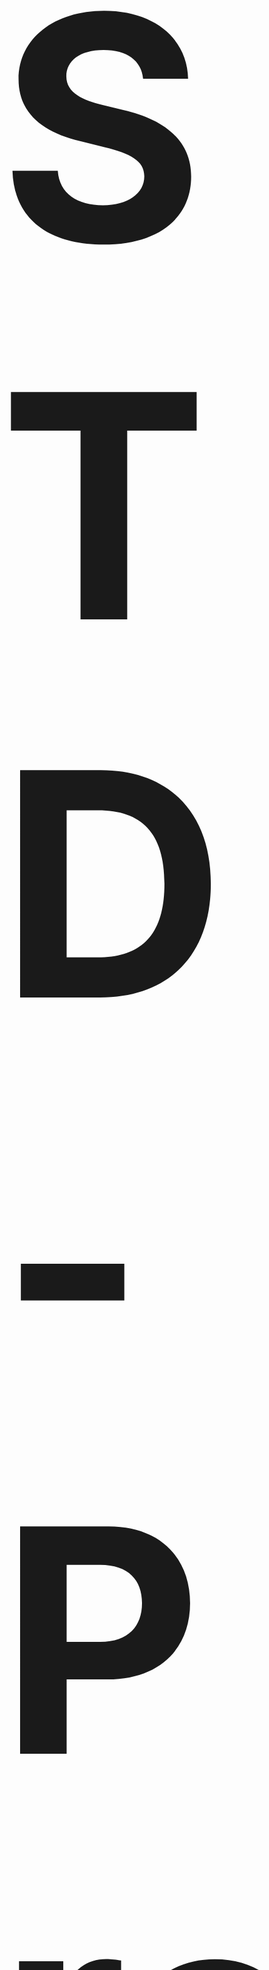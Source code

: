<h1 id='top' style="font-size:500px;">STD-Program</h1>
This repository is a project in Computer Programming, Faculty of Information Technology King Mongkut's Institute of Technology Ladkrabang (IT KMITL).<br><br>

link Video - <a href="https://youtu.be/6RpoRon2Nqs">https://youtu.be/6RpoRon2Nqs</a><br><br>

[<img src="https://cdn-images-1.medium.com/max/1600/1*l7YOTunPSOeF-p7VIcAlRg.jpeg">](http://www.it.kmitl.ac.th)
<br><br>

[![obj](https://img.shields.io/badge/Goto-Objective-red.svg)](#obj)
[![abs](https://img.shields.io/badge/Goto-Abstract-green.svg)](#abs)
[![author](https://img.shields.io/badge/Goto-Author-pink.svg)](#author)<br>

<h2 id='obj'>Objective :dart:</h2> 
Project นี้มีวัตถุประสงค์จัดทำขึ้นเพื่อให้บุคลากรทางการศึกษา เช่น ครู นักเรียน สามารถใช้งานโปรแกรมในการเพิ่มประสิทธิภาพในการเก็บข้อมูลทางการศึกษา เช่น คะแนนรายวิชาต่างๆ แสดงออกมาในรูปแบบ ค่าเฉลี่ย คะแนนสูงสุด-ตํ่าสุดรายวิชา และ ผลรวมคะแนนทั้งหมดในรูปแบบค่าเฉลี่ย และคะแนนสูงสุด-ตํ่าสุดของคะแนนรวม<br><br>



<h2 id='abs'>Abstract :key:</h2>
โครงงานแอพพลิเคชั่นจัดการข้อมูลของนักเรียน “STD Program” นี้ เป็นส่วนหนึ่งของวิชา Computer Programming (06016315) คณะเทคโนโลยีสารสนเทศ สถาบันเทคโนโลยีพระจอมเกล้าเจ้าคุณทหารลาดกระบัง คณะผู้จัดทำมีวัตถุประสงค์เพื่อให้ผู้ที่สนใจ ได้ศึกษาค้นคว้าข้อมูลเกี่ยวกับโปรแกรมจัดการข้อมูลของนักเรียน 
ปัจจุบัน เทคโนโลยีสารสนเทศมีความสำคัญในด้านต่าง ๆ ทั้งนี้เราจึงได้นำความรู้ภาษาซี 
มาประยุกต์ใช้ในการทำโปรแกรมที่ช่วยให้คุณครูและนักเรียน เข้าถึงโปรแกรมได้ง่าย สะดวกรวดเร็ว ครบถ้วน และในส่วนที่เราจัดทำ มีด้วยกัน 2 ส่วน คือ ส่วนแรกคุณครูสามารถกรอกข้อมูลของนักเรียน ในรูปแบบตารางข้อมูลส่วนตัว เช่น รหัสนักเรียน ชื่อ – นามสกุล คะแนน 
เป็นต้น พร้อมทั้งนำข้อมูลเหล่านี้ไปคำนวณ ส่วนที่ 2 นักเรียนสามารถตรวจสอบข้อมูลของตนเองได้ เช่น ข้อมูลส่วนตัวต่าง ๆ คะแนนเฉลี่ย คะแนนที่ได้รับ
<br>


<h2 id='author'>Author :notebook_with_decorative_cover:</h2>

|<img src="src/img-member/guitar.jpg" width="120px" height="115px">|<img src="src/img-member/job.jpg" width="120px" height="130px">|<img src="src/img-member/antz.jpg" width="120px" height="120px">|<img src="src/img-member/jinny.jpg" width="120px" height="100px">|
|:---:|:---:|:---:|:---:|
|[ZeroHX](https://github.com/ZeroHX)|[Thawornch](https://github.com/Thawornch)|[AnTznimalz](https://github.com/AnTznimalz)|[jinnygym](https://github.com/jinnygym)|
|นายจักรวาล<br>อินทรัตน์ชัยกิจ<br>-61070023-|นายถาวร<br>เฉลิม<br>-61070064-|นายธัชพันธุ์<br>อภิวิชญ์ชลชาติ<br>-61070085-|นางสาวศุภิสรา<br>ชีวนันทพร<br>-61070230-|

[![forthebadge](https://forthebadge.com/images/badges/made-with-c.svg)](https://forthebadge.com)


[![top](https://img.shields.io/badge/Goto-top-orange.svg?style=for-the-badge)](#top)
